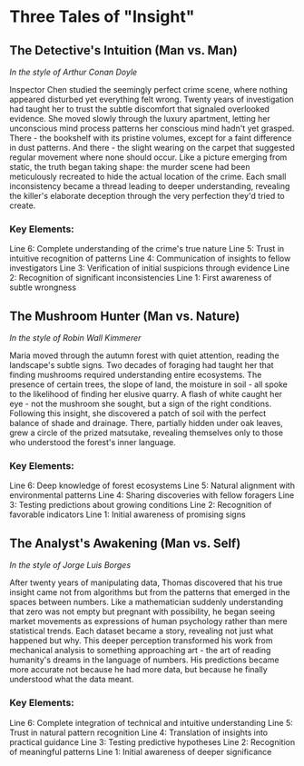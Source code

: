 # Three Tales of "Insight"

## The Detective's Intuition (Man vs. Man)
*In the style of Arthur Conan Doyle*

Inspector Chen studied the seemingly perfect crime scene, where nothing appeared disturbed yet everything felt wrong. Twenty years of investigation had taught her to trust the subtle discomfort that signaled overlooked evidence. She moved slowly through the luxury apartment, letting her unconscious mind process patterns her conscious mind hadn't yet grasped. There - the bookshelf with its pristine volumes, except for a faint difference in dust patterns. And there - the slight wearing on the carpet that suggested regular movement where none should occur. Like a picture emerging from static, the truth began taking shape: the murder scene had been meticulously recreated to hide the actual location of the crime. Each small inconsistency became a thread leading to deeper understanding, revealing the killer's elaborate deception through the very perfection they'd tried to create.

### Key Elements:

Line 6: Complete understanding of the crime's true nature
Line 5: Trust in intuitive recognition of patterns
Line 4: Communication of insights to fellow investigators
Line 3: Verification of initial suspicions through evidence
Line 2: Recognition of significant inconsistencies
Line 1: First awareness of subtle wrongness

## The Mushroom Hunter (Man vs. Nature)
*In the style of Robin Wall Kimmerer*

Maria moved through the autumn forest with quiet attention, reading the landscape's subtle signs. Two decades of foraging had taught her that finding mushrooms required understanding entire ecosystems. The presence of certain trees, the slope of land, the moisture in soil - all spoke to the likelihood of finding her elusive quarry. A flash of white caught her eye - not the mushroom she sought, but a sign of the right conditions. Following this insight, she discovered a patch of soil with the perfect balance of shade and drainage. There, partially hidden under oak leaves, grew a circle of the prized matsutake, revealing themselves only to those who understood the forest's inner language.

### Key Elements:

Line 6: Deep knowledge of forest ecosystems
Line 5: Natural alignment with environmental patterns
Line 4: Sharing discoveries with fellow foragers
Line 3: Testing predictions about growing conditions 
Line 2: Recognition of favorable indicators
Line 1: Initial awareness of promising signs

## The Analyst's Awakening (Man vs. Self)
*In the style of Jorge Luis Borges*

After twenty years of manipulating data, Thomas discovered that his true insight came not from algorithms but from the patterns that emerged in the spaces between numbers. Like a mathematician suddenly understanding that zero was not empty but pregnant with possibility, he began seeing market movements as expressions of human psychology rather than mere statistical trends. Each dataset became a story, revealing not just what happened but why. This deeper perception transformed his work from mechanical analysis to something approaching art - the art of reading humanity's dreams in the language of numbers. His predictions became more accurate not because he had more data, but because he finally understood what the data meant.

### Key Elements:

Line 6: Complete integration of technical and intuitive understanding
Line 5: Trust in natural pattern recognition
Line 4: Translation of insights into practical guidance
Line 3: Testing predictive hypotheses
Line 2: Recognition of meaningful patterns
Line 1: Initial awareness of deeper significance